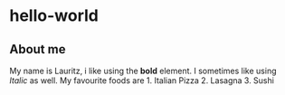 # hello-world
## About me
My name is Lauritz, i like using the **bold** element. I sometimes like using *Italic* as well. 
My favourite foods are 1. Italian Pizza 2. Lasagna 3. Sushi

